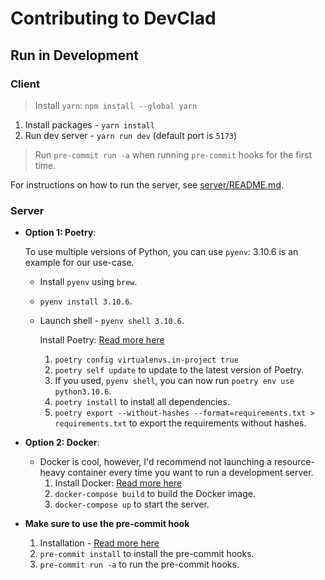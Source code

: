 # Contributing to DevClad

## Run in Development

### Client

> Install `yarn`: `npm install --global yarn`

1. Install packages - `yarn install`
2. Run dev server - `yarn run dev` (default port is `5173`)

> Run `pre-commit run -a` when running `pre-commit` hooks for the first time.

For instructions on how to run the server, see [server/README.md](apps/server/readme.md).

### Server

-   **Option 1: Poetry**:

    To use multiple versions of Python, you can use `pyenv`:
    3.10.6 is an example for our use-case.

    -   Install `pyenv` using `brew`.
    -   `pyenv install 3.10.6`.
    -   Launch shell - `pyenv shell 3.10.6`.

        Install Poetry: [Read more here](https://python-poetry.org/docs/)

        1. `poetry config virtualenvs.in-project true`
        2. `poetry self update` to update to the latest version of Poetry.
        3. If you used, `pyenv shell`, you can now run `poetry env use python3.10.6`.
        4. `poetry install` to install all dependencies.
        5. `poetry export --without-hashes --format=requirements.txt > requirements.txt` to export the requirements without hashes.

-   **Option 2: Docker**:

    -   Docker is cool, however, I'd recommend not launching a resource-heavy container every time you want to run a development server.
        1. Install Docker: [Read more here](https://www.docker.com/community-edition)
        2. `docker-compose build` to build the Docker image.
        3. `docker-compose up` to start the server.

-   **Make sure to use the pre-commit hook**
    1. Installation - [Read more here](https://pre-commit.com)
    2. `pre-commit install` to install the pre-commit hooks.
    3. `pre-commit run -a` to run the pre-commit hooks.
